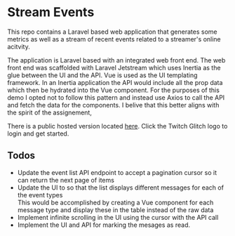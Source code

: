# Stream Events

This repo contains a Laravel based web application that generates some metrics as well as a stream of recent events related to a streamer's online acitvity. 

The application is Laravel based with an integrated web front end. The web front end was scaffolded with Laravel Jetstream which uses Inertia as the glue between the UI and the API. Vue is used as the UI templating framework. In an Inertia application the API would include all the prop data which then be hydrated into the Vue component. For the purposes of this demo I opted not to follow this pattern and instead use Axios to call the API and fetch the data for the components. I belive that this better aligns with the spirit of the assignement, 

There is a public hosted version located [here](https://www.main-bvxea6i-aehzrucfiooys.ca-1.platformsh.site/login). Click the Twitch Glitch logo to login and get started.

## Todos
* Update the event list API endpoint to accept a pagination cursor so it can return the next page of items
* Update the UI to so that the list displays different messages for each of the event types  
  This would be accomplished by creating a Vue component for each message type and display these in the table instead of the raw data
* Implement infinite scrolling in the UI using the cursor with the API call
* Implement the UI and API for marking the mesages as read.
